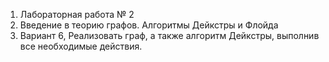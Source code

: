 1) Лабораторная работа № 2
2) Введение в теорию графов. Алгоритмы Дейкстры и Флойда
3) Вариант 6, Реализовать граф,  а также алгоритм Дейкстры, выполнив все необходимые действия.
